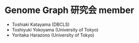 # Genome Graph 研究会 member

* Toshiaki Katayama (DBCLS)
* Toshiyuki Yokoyama (University of Tokyo)
* Yoritaka Harazono (University of Tokyo)

